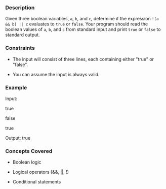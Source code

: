 ### Description

Given three boolean variables, `a`, `b`, and `c`, determine if the expression `!(a && b) || c` evaluates to `true` or `false`.  Your program should read the boolean values of `a`, `b`, and `c` from standard input and print `true` or `false` to standard output.

### Constraints

- The input will consist of three lines, each containing either "true" or "false".
- You can assume the input is always valid.

### Example

Input: 
true
false
true
Output: true

### Concepts Covered

- Boolean logic
- Logical operators (&&, ||, !)
- Conditional statements
